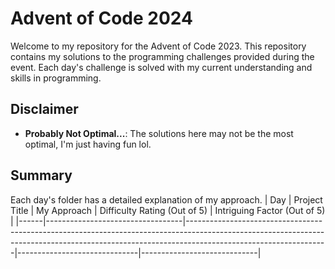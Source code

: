 
# Advent of Code 2024
Welcome to my repository for the Advent of Code 2023. This repository contains my solutions to the programming challenges provided during the event. Each day's challenge is solved with my current understanding and skills in programming.

## Disclaimer
-  **Probably Not Optimal...**: The solutions here may not be the most optimal, I'm just having fun lol.

## Summary
Each day's folder has a detailed explanation of my approach.
| Day | Project Title | My Approach | Difficulty Rating (Out of 5) | Intriguing Factor (Out of 5) |
|------|----------------------------------|-----------------------------------------------------------------------------------------------------------------------------------------------------------------------------------------------|------------------------------|-----------------------------|
